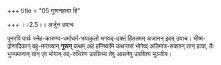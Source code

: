 +++
title = "05 गुरूनहत्वा हि"

+++
।।2.5।। अर्जुन उवाच 

पुनरपि पार्थः स्नेह-कारुण्य-धर्माधर्म-भयाकुलो भगवद्-उक्तं
हिततमम् अजानन् इदम् उवाच। भीष्म-द्रोणादिकान् बहु-मन्तव्यान् **गुरून्** कथम्
अहं हनिष्यामि कथन्तरां भोगेष्व् अतिमात्र-सक्तान् तान् हत्वा, तैः भुज्यमानान्
तान् एव भोगान् तद्-रुधिरेण उपसिच्य तेषु आसनेषु उपविश्य भुञ्जीय।  
